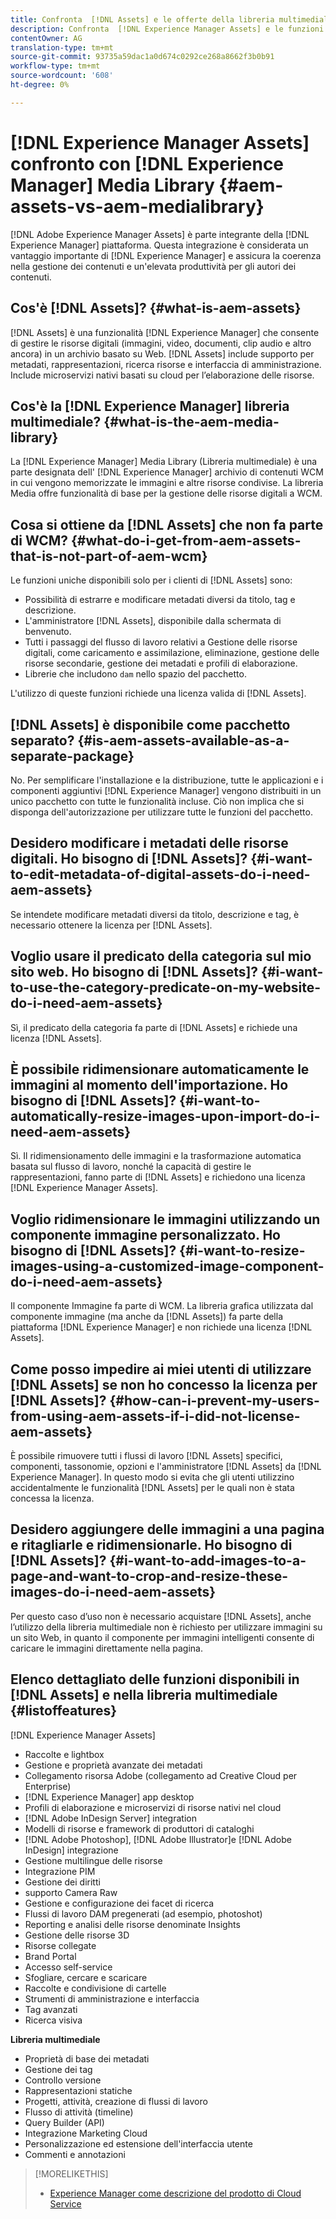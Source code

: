 ```yaml
---
title: Confronta  [!DNL Assets] e le offerte della libreria multimediale
description: Confronta  [!DNL Experience Manager Assets] e le funzioni della libreria multimediale e conosce le differenze.
contentOwner: AG
translation-type: tm+mt
source-git-commit: 93735a59dac1a0d674c0292ce268a8662f3b0b91
workflow-type: tm+mt
source-wordcount: '608'
ht-degree: 0%

---
```



# [!DNL Experience Manager Assets] confronto con  [!DNL Experience Manager] Media Library  {#aem-assets-vs-aem-medialibrary}

[!DNL Adobe Experience Manager Assets] è parte integrante della  [!DNL Experience Manager] piattaforma. Questa integrazione è considerata un vantaggio importante di [!DNL Experience Manager] e assicura la coerenza nella gestione dei contenuti e un&#39;elevata produttività per gli autori dei contenuti.

## Cos&#39;è [!DNL Assets]? {#what-is-aem-assets}

[!DNL Assets] è una funzionalità  [!DNL Experience Manager] che consente di gestire le risorse digitali (immagini, video, documenti, clip audio e altro ancora) in un archivio basato su Web. [!DNL Assets] include supporto per metadati, rappresentazioni, ricerca risorse e interfaccia di amministrazione. Include microservizi nativi basati su cloud per l’elaborazione delle risorse.

## Cos&#39;è la [!DNL Experience Manager] libreria multimediale? {#what-is-the-aem-media-library}

La [!DNL Experience Manager] Media Library (Libreria multimediale) è una parte designata dell&#39; [!DNL Experience Manager] archivio di contenuti WCM in cui vengono memorizzate le immagini e altre risorse condivise. La libreria Media offre funzionalità di base per la gestione delle risorse digitali a WCM.

## Cosa si ottiene da [!DNL Assets] che non fa parte di WCM? {#what-do-i-get-from-aem-assets-that-is-not-part-of-aem-wcm}

Le funzioni uniche disponibili solo per i clienti di [!DNL Assets] sono:

* Possibilità di estrarre e modificare metadati diversi da titolo, tag e descrizione.
* L&#39;amministratore [!DNL Assets], disponibile dalla schermata di benvenuto.
* Tutti i passaggi del flusso di lavoro relativi a Gestione delle risorse digitali, come caricamento e assimilazione, eliminazione, gestione delle risorse secondarie, gestione dei metadati e profili di elaborazione.
* Librerie che includono `dam` nello spazio del pacchetto.

L&#39;utilizzo di queste funzioni richiede una licenza valida di [!DNL Assets].

## [!DNL Assets] è disponibile come pacchetto separato? {#is-aem-assets-available-as-a-separate-package}

No. Per semplificare l&#39;installazione e la distribuzione, tutte le applicazioni e i componenti aggiuntivi [!DNL Experience Manager] vengono distribuiti in un unico pacchetto con tutte le funzionalità incluse. Ciò non implica che si disponga dell&#39;autorizzazione per utilizzare tutte le funzioni del pacchetto.

## Desidero modificare i metadati delle risorse digitali. Ho bisogno di [!DNL Assets]? {#i-want-to-edit-metadata-of-digital-assets-do-i-need-aem-assets}

Se intendete modificare metadati diversi da titolo, descrizione e tag, è necessario ottenere la licenza per [!DNL Assets].

## Voglio usare il predicato della categoria sul mio sito web. Ho bisogno di [!DNL Assets]? {#i-want-to-use-the-category-predicate-on-my-website-do-i-need-aem-assets}

Sì, il predicato della categoria fa parte di [!DNL Assets] e richiede una licenza [!DNL Assets].

## È possibile ridimensionare automaticamente le immagini al momento dell&#39;importazione. Ho bisogno di [!DNL Assets]? {#i-want-to-automatically-resize-images-upon-import-do-i-need-aem-assets}

Sì. Il ridimensionamento delle immagini e la trasformazione automatica basata sul flusso di lavoro, nonché la capacità di gestire le rappresentazioni, fanno parte di [!DNL Assets] e richiedono una licenza [!DNL Experience Manager Assets].

## Voglio ridimensionare le immagini utilizzando un componente immagine personalizzato. Ho bisogno di [!DNL Assets]? {#i-want-to-resize-images-using-a-customized-image-component-do-i-need-aem-assets}

Il componente Immagine fa parte di WCM. La libreria grafica utilizzata dal componente immagine (ma anche da [!DNL Assets]) fa parte della piattaforma [!DNL Experience Manager] e non richiede una licenza [!DNL Assets].

## Come posso impedire ai miei utenti di utilizzare [!DNL Assets] se non ho concesso la licenza per [!DNL Assets]? {#how-can-i-prevent-my-users-from-using-aem-assets-if-i-did-not-license-aem-assets}

È possibile rimuovere tutti i flussi di lavoro [!DNL Assets] specifici, componenti, tassonomie, opzioni e l&#39;amministratore [!DNL Assets] da [!DNL Experience Manager]. In questo modo si evita che gli utenti utilizzino accidentalmente le funzionalità [!DNL Assets] per le quali non è stata concessa la licenza.

## Desidero aggiungere delle immagini a una pagina e ritagliarle e ridimensionarle. Ho bisogno di [!DNL Assets]? {#i-want-to-add-images-to-a-page-and-want-to-crop-and-resize-these-images-do-i-need-aem-assets}

Per questo caso d’uso non è necessario acquistare [!DNL Assets], anche l’utilizzo della libreria multimediale non è richiesto per utilizzare immagini su un sito Web, in quanto il componente per immagini intelligenti consente di caricare le immagini direttamente nella pagina.

## Elenco dettagliato delle funzioni disponibili in [!DNL Assets] e nella libreria multimediale {#listoffeatures}

[!DNL Experience Manager Assets]

* Raccolte e lightbox
* Gestione e proprietà avanzate dei metadati
* Collegamento  risorsa Adobe (collegamento ad Creative Cloud per Enterprise)
* [!DNL Experience Manager] app desktop
* Profili di elaborazione e microservizi di risorse nativi nel cloud
* [!DNL Adobe InDesign Server] integration
* Modelli di risorse e framework di produttori di cataloghi
* [!DNL Adobe Photoshop],  [!DNL Adobe Illustrator]e  [!DNL Adobe InDesign] integrazione
* Gestione multilingue delle risorse
* Integrazione PIM
* Gestione dei diritti
* supporto Camera Raw
* Gestione e configurazione dei facet di ricerca
* Flussi di lavoro DAM pregenerati (ad esempio, photoshot)
* Reporting e analisi delle risorse denominate Insights
* Gestione delle risorse 3D
* Risorse collegate
* Brand Portal
* Accesso self-service
* Sfogliare, cercare e scaricare
* Raccolte e condivisione di cartelle
* Strumenti di amministrazione e interfaccia
* Tag avanzati
* Ricerca visiva

**Libreria multimediale**

* Proprietà di base dei metadati
* Gestione dei tag
* Controllo versione
* Rappresentazioni statiche
* Progetti, attività, creazione di flussi di lavoro
* Flusso di attività (timeline)
* Query Builder (API)
* Integrazione Marketing Cloud
* Personalizzazione ed estensione dell&#39;interfaccia utente
* Commenti e annotazioni

>[!MORELIKETHIS]
>
>* [ Experience Manager come descrizione del prodotto di Cloud Service](https://helpx.adobe.com/legal/product-descriptions/adobe-experience-manager-cloud-service.html)


